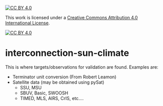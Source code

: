 [![CC BY 4.0][cc-by-shield]][cc-by]

This work is licensed under a
[Creative Commons Attribution 4.0 International License][cc-by].

[![CC BY 4.0][cc-by-image]][cc-by]

[cc-by]: http://creativecommons.org/licenses/by/4.0/
[cc-by-image]: https://i.creativecommons.org/l/by/4.0/88x31.png
[cc-by-shield]: https://img.shields.io/badge/License-CC%20BY%204.0-lightgrey.svg

# interconnection-sun-climate
This is where targets/observations for validation are found.  Examples are:
  - Terminator unit conversion (From Robert Leamon)
  - Satellite data (may be obtained using pySat)
      - SSU, MSU
      - SBUV, Basic, SWOOSH
      - TIMED, MLS, AIRS, CrIS, etc....
